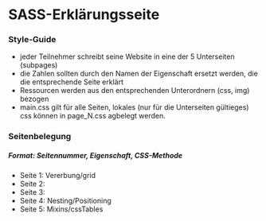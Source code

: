 # SASS-Erklärungsseite

### Style-Guide

 - jeder Teilnehmer schreibt seine Website in eine der 5 Unterseiten (subpages)
 - die Zahlen sollten durch den Namen der Eigenschaft ersetzt werden, die die entsprechende Seite erklärt
 - Ressourcen werden aus den entsprechenden Unterordnern (css, img) bezogen
 - main.css gilt für alle Seiten, lokales (nur für die Unterseiten gültieges) css können in page_N.css agbelegt werden.
 
### Seitenbelegung

##### Format: Seitennummer, Eigenschaft, CSS-Methode

 - Seite 1: Vererbung/grid
 - Seite 2:
 - Seite 3:
 - Seite 4: Nesting/Positioning
 - Seite 5: Mixins/cssTables
